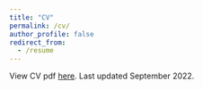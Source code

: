 ```yaml
---
title: "CV"
permalink: /cv/
author_profile: false
redirect_from:
  - /resume
---
```


View CV pdf [here](/files/cv). Last updated
September 2022.

